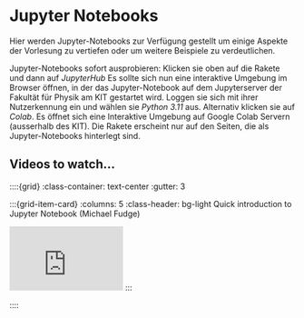 # Jupyter Notebooks

Hier werden Jupyter-Notebooks zur Verfügung gestellt um einige Aspekte der Vorlesung zu vertiefen oder um weitere Beispiele zu verdeutlichen.

Jupyter-Notebooks  sofort ausprobieren: Klicken sie oben auf die Rakete und dann auf *JupyterHub* Es sollte sich nun eine interaktive Umgebung im Browser öffnen, in der das Jupyter-Notebook auf dem Jupyterserver der Fakultät für Physik am KIT gestartet wird. Loggen sie sich mit ihrer Nutzerkennung ein und wählen sie *Python 3.11* aus.
Alternativ klicken sie auf *Colab*. Es öffnet sich eine Interaktive Umgebung auf Google Colab Servern (ausserhalb des KIT).
Die Rakete erscheint nur auf den Seiten, die als Jupyter-Notebooks hinterlegt sind. 

## Videos to watch...
::::{grid}
:class-container: text-center
:gutter: 3

:::{grid-item-card}
:columns: 5
:class-header: bg-light
Quick introduction to Jupyter Notebook (Michael Fudge)

<iframe width="200" height="113" src="https://www.youtube.com/embed/jZ952vChhuI" title="YouTube video player" frameborder="0" allow="accelerometer; autoplay; clipboard-write; encrypted-media; gyroscope; picture-in-picture; web-share" allowfullscreen></iframe>
:::


::::


